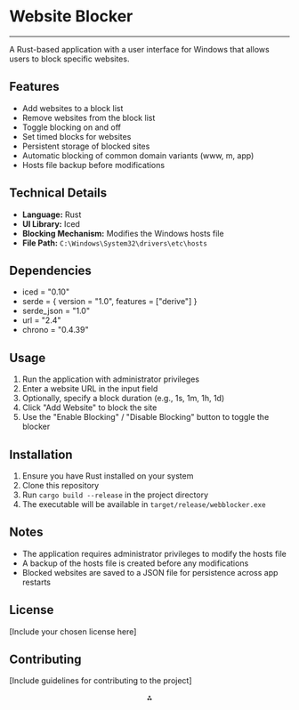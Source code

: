 # Website Blocker

---

A Rust-based application with a user interface for Windows that allows users to block specific websites.

## Features

- Add websites to a block list
- Remove websites from the block list
- Toggle blocking on and off
- Set timed blocks for websites
- Persistent storage of blocked sites
- Automatic blocking of common domain variants (www, m, app)
- Hosts file backup before modifications


## Technical Details

- **Language:** Rust
- **UI Library:** Iced
- **Blocking Mechanism:** Modifies the Windows hosts file
- **File Path:** `C:\Windows\System32\drivers\etc\hosts`


## Dependencies

- iced = "0.10"
- serde = { version = "1.0", features = ["derive"] }
- serde_json = "1.0"
- url = "2.4"
- chrono = "0.4.39"


## Usage

1. Run the application with administrator privileges
2. Enter a website URL in the input field
3. Optionally, specify a block duration (e.g., 1s, 1m, 1h, 1d)
4. Click "Add Website" to block the site
5. Use the "Enable Blocking" / "Disable Blocking" button to toggle the blocker

## Installation

1. Ensure you have Rust installed on your system
2. Clone this repository
3. Run `cargo build --release` in the project directory
4. The executable will be available in `target/release/webblocker.exe`

## Notes

- The application requires administrator privileges to modify the hosts file
- A backup of the hosts file is created before any modifications
- Blocked websites are saved to a JSON file for persistence across app restarts


## License

[Include your chosen license here]

## Contributing

[Include guidelines for contributing to the project]

<div style="text-align: center">⁂</div>

[^1]: https://ppl-ai-file-upload.s3.amazonaws.com/web/direct-files/51247489/b016605b-684c-4397-ab14-0c99b1ba71fc/Cargo.toml

[^2]: https://ppl-ai-file-upload.s3.amazonaws.com/web/direct-files/51247489/f00216f3-ce53-4bfd-9377-c70d0a09a5b7/main.rs

[^3]: https://ppl-ai-file-upload.s3.amazonaws.com/web/direct-files/51247489/97477de9-8c12-48db-ae4e-bfcb3ac01338/config.toml


